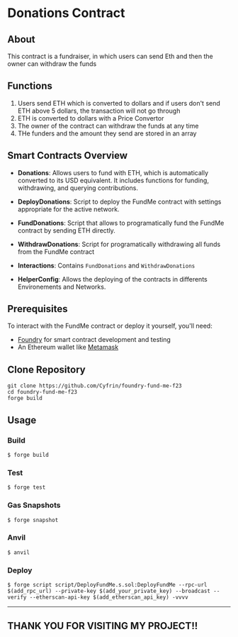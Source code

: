 # Donations Contract

## About

This contract is a fundraiser, in which users can send Eth and then the owner can withdraw the funds

## Functions

1. Users send ETH which is converted to dollars and if users don't send ETH above 5 dollars, the transaction will not go through
2. ETH is converted to dollars with a Price Convertor
3. The owner of the contract can withdraw the funds at any time
4. THe funders and the amount they send are stored in an array

## Smart Contracts Overview

- **Donations**: Allows users to fund with ETH, which is automatically converted to its USD equivalent. It includes functions for funding, withdrawing, and querying contributions.

- **DeployDonations**: Script to deploy the FundMe contract with settings appropriate for the active network.

- **FundDonations**: Script that allows to programatically fund the FundMe contract by sending ETH directly.

- **WithdrawDonations**: Script for programatically withdrawing all funds from the FundMe contract

- **Interactions**: Contains ```FundDonations``` and ```WithdrawDonations```

- **HelperConfig**: Allows the deploying of the contracts in differents Environements and Networks.

## Prerequisites

To interact with the FundMe contract or deploy it yourself, you'll need:
- [Foundry](https://book.getfoundry.sh/getting-started/installation.html) for smart contract development and testing
- An Ethereum wallet like [Metamask](https://metamask.io/)

## Clone Repository

```
git clone https://github.com/Cyfrin/foundry-fund-me-f23
cd foundry-fund-me-f23
forge build
```

## Usage 

### Build

```shell
$ forge build
```

### Test

```shell
$ forge test
```

### Gas Snapshots

```shell
$ forge snapshot
```

### Anvil

```shell
$ anvil
```

### Deploy

```shell
$ forge script script/DeployFundMe.s.sol:DeployFundMe --rpc-url $(add_rpc_url) --private-key $(add_your_private_key) --broadcast --verify --etherscan-api-key $(add_etherscan_api_key) -vvvv
```
------------------------------------
## THANK YOU FOR VISITING MY PROJECT!!
